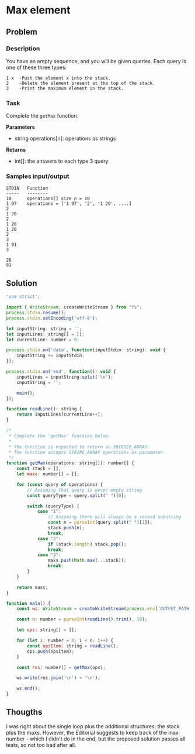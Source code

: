 # Max element

## Problem

### Description

You have an empty sequence, and you will be given  queries. Each query is one of these three types:

```
1 x  -Push the element x into the stack.
2    -Delete the element present at the top of the stack.
3    -Print the maximum element in the stack.
```

### Task

Complete the `getMax` function.

**Parameters**

- string operations[n]: operations as strings

**Returns**

- int[]: the answers to each type 3 query

### Samples input/output

```
STDIN   Function
-----   --------
10      operations[] size n = 10
1 97    operations = ['1 97', '2', '1 20', ....]
2
1 20
2
1 26
1 20
2
3
1 91
3
```

```
26
91
```

## Solution

```js
'use strict';

import { WriteStream, createWriteStream } from "fs";
process.stdin.resume();
process.stdin.setEncoding('utf-8');

let inputString: string = '';
let inputLines: string[] = [];
let currentLine: number = 0;

process.stdin.on('data', function(inputStdin: string): void {
    inputString += inputStdin;
});

process.stdin.on('end', function(): void {
    inputLines = inputString.split('\n');
    inputString = '';

    main();
});

function readLine(): string {
    return inputLines[currentLine++];
}

/*
 * Complete the 'getMax' function below.
 *
 * The function is expected to return an INTEGER_ARRAY.
 * The function accepts STRING_ARRAY operations as parameter.
 */
function getMax(operations: string[]): number[] {
    const stack = [];
    let maxs: number[] = [];

    for (const query of operations) {
        // Assuming that query is never empty string
        const queryType = query.split(" ")[0];

        switch (queryType) {
            case "1":
                // Assuming there will always be a second substring
                const n = parseInt(query.split(" ")[1]);
                stack.push(n);
                break;
            case "2":
                if (stack.length) stack.pop();
                break;
            case "3":
                maxs.push(Math.max(...stack));
                break;
        }   
    }

    return maxs;
}

function main() {
    const ws: WriteStream = createWriteStream(process.env['OUTPUT_PATH']);

    const n: number = parseInt(readLine().trim(), 10);

    let ops: string[] = [];

    for (let i: number = 0; i < n; i++) {
        const opsItem: string = readLine();
        ops.push(opsItem);
    }

    const res: number[] = getMax(ops);

    ws.write(res.join('\n') + '\n');

    ws.end();
}

```

## Thougths

I was right about the single loop plus the additional structures: the stack plus the maxs. However, the Editorial suggests to keep track of the max number - which I didn't do in the end, but the proposed solution passes all tests, so not too bad after all. 
